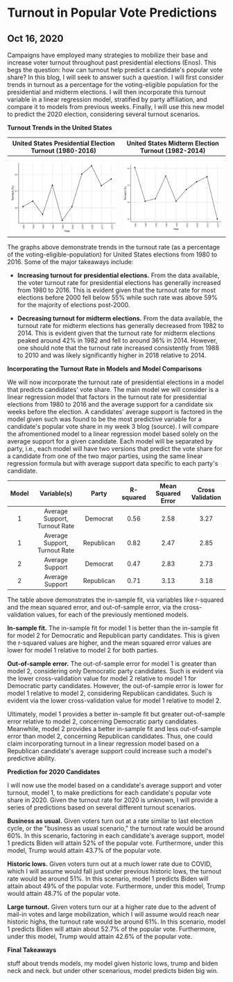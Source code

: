 # Turnout in Popular Vote Predictions
## Oct 16, 2020

Campaigns have employed many strategies to mobilize their base and increase voter turnout throughout past presidential elections (Enos). This begs the question: how can turnout help predict a candidate's popular vote share? In this blog, I will seek to answer such a question. I will first consider trends in turnout as a percentage for the voting-eligible population for the presidential and midterm elections. I will then incorporate this turnout variable in a linear regression model, stratified by party affiliation, and compare it to models from previous weeks. Finally, I will use this new model to predict the 2020 election, considering several turnout scenarios.

**Turnout Trends in the United States**

United States Presidential Election Turnout (1980-2016)  |  United States Midterm Election Turnout (1982-2014)
:-------------------------:|:-------------------------:
![](Turnout1.png)|![](Turnout2.png)

The graphs above demonstrate trends in the turnout rate (as a percentage of the voting-eligible-population) for United States elections from 1980 to 2016. Some of the major takeaways include: 

* **Increasing turnout for presidential elections.** From the data available, the voter turnout rate for presidential elections has generally increased from 1980 to 2016. This is evident given that the turnout rate for most elections before 2000 fell below 55% while such rate was above 59% for the majority of elections post-2000. 

* **Decreasing turnout for midterm elections.** From the data available, the turnout rate for midterm elections has generally decreased from 1982 to 2014. This is evident given that the turnout rate for midterm elections peaked around 42% in 1982 and fell to around 36% in 2014. However, one should note that the turnout rate increased consistently from 1988 to 2010 and was likely significantly higher in 2018 relative to 2014. 

**Incorporating the Turnout Rate in Models and Model Comparisons**

We will now incorporate the turnout rate of presidential elections in a model that predicts candidates' vote share. The main model we will consider is a linear regression model that factors in the turnout rate for presidential elections from 1980 to 2016 and the average support for a candidate six weeks before the election. A candidates' average support is factored in the model given such was found to be the most predictive variable for a candidate's popular vote share in my week 3 blog (source). I will compare the afromentioned model to a linear regression model based solely on the average support for a given candidate. Each model will be separated by party, i.e., each model will have two versions that predict the vote share for a candidate from one of the two major parties, using the same linear regression formula but with average support data specific to each party's candidate. 

| Model  | Variable(s)  | Party  | R-squared  | Mean Squared Error  | Cross Validation  |
|:-:|:-:|:-:|:-:|:-:|:-:|
| 1  | Average Support, Turnout Rate  | Democrat  | 0.56  | 2.58  | 3.27  |
| 1  | Average Support, Turnout Rate  | Republican  | 0.82  | 2.47  | 2.85  |
|  2 | Average Support  |  Democrat | 0.47  | 2.83  | 2.73  |
|  2 |  Average Support |  Republican | 0.71   | 3.13  | 3.18  |

The table above demonstrates the in-sample fit, via variables like r-squared and the mean squared error, and out-of-sample error, via the cross-validation values, for each of the previously mentioned models. 

**In-sample fit.** The in-sample fit for model 1 is better than the in-sample fit for model 2 for Democratic and Republican party candidates. This is given the r-squared values are higher, and the mean squared error values are lower for model 1 relative to model 2 for both parties. 

**Out-of-sample error.** The out-of-sample error for model 1 is greater than model 2, considering only Democratic party candidates. Such is evident via the lower cross-validation value for model 2 relative to model 1 for Democratic party candidates. However, the out-of-sample error is lower for model 1 relative to model 2, considering Republican candidates. Such is evident via the lower cross-validation value for model 1 relative to model 2. 

Ultimately, model 1 provides a better in-sample fit but greater out-of-sample error relative to model 2, concerning Democratic party candidates. Meanwhile, model 2 provides a better in-sample fit and less out-of-sample error than model 2, concerning Republican candidates. Thus, one could claim incorporating turnout in a linear regression model based on a Republican candidate's average support could increase such a model's predictive ability. 


**Prediction for 2020 Candidates**

I will now use the model based on a candidate's average support and voter turnout, model 1, to make predictions for each candidate's popular vote share in 2020. Given the turnout rate for 2020 is unknown, I will provide a series of predictions based on several different turnout scenarios. 

**Business as usual.** Given voters turn out at a rate similar to last election cycle, or the "business as usual scenario," the turnout rate would be around 60%. In this scenario, factoring in each candidate's average support, model 1 predicts Biden will attain 52% of the popular vote. Furthermore, under this model, Trump would attain 43.7% of the popular vote. 

**Historic lows.** Given voters turn out at a much lower rate due to COVID, which I will assume would fall just under previous historic lows, the turnout rate would be around 51%. In this scenario, model 1 predicts Biden will attain about 49% of the popular vote. Furthermore, under this model, Trump would attain 48.7% of the popular vote. 

**Large turnout.** Given voters turn our at a higher rate due to the advent of mail-in votes and large mobilization, which I will assume would reach near historic highs, the turnout rate would be around 61%. In this scenario, model 1 predicts Biden will attain about 52.7% of the popular vote. Furthermore, under this model, Trump would attain 42.6% of the popular vote. 

**Final Takeaways**

stuff about trends
models, my model
given historic lows, trump and biden neck and neck. but under other scenarious, model predicts biden big win. 






